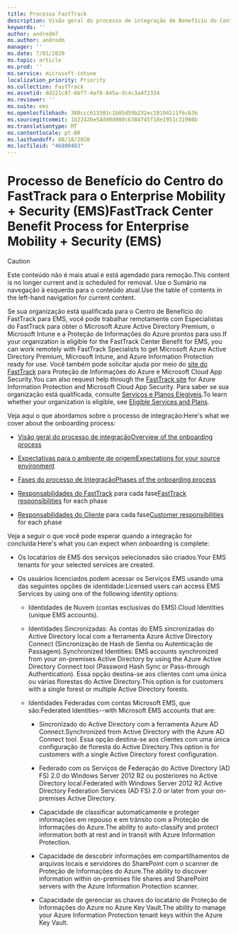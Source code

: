 ```yaml
---
title: Processo FastTrack
description: Visão geral do processo de integração de Benefício do Centro do FastTrack
keywords: ''
author: andredm7
ms.author: andredm
manager: ''
ms.date: 7/01/2020
ms.topic: article
ms.prod: ''
ms.service: microsoft-intune
localization_priority: Priority
ms.collection: FastTrack
ms.assetid: dd221c87-6bf7-4af8-845a-dc4c3a4f2334
ms.reviewer: ''
ms.suite: ems
ms.openlocfilehash: 380ccc613301c1b85d59b232ec10194111f6c63b
ms.sourcegitcommit: 1b2242be54dd0d000c6384f45f18e1951c31998b
ms.translationtype: MT
ms.contentlocale: pt-BR
ms.lasthandoff: 08/18/2020
ms.locfileid: "46800483"
---
```

# <a name="fasttrack-center-benefit-process-for-enterprise-mobility--security-ems"></a><span data-ttu-id="a468b-103">Processo de Benefício do Centro do FastTrack para o Enterprise Mobility + Security (EMS)</span><span class="sxs-lookup"><span data-stu-id="a468b-103">FastTrack Center Benefit Process for Enterprise Mobility + Security (EMS)</span></span>

> [!CAUTION]
> <span data-ttu-id="a468b-104">Este conteúdo não é mais atual e está agendado para remoção.</span><span class="sxs-lookup"><span data-stu-id="a468b-104">This content is no longer current and is scheduled for removal.</span></span> <span data-ttu-id="a468b-105">Use o Sumário na navegação à esquerda para o conteúdo atual.</span><span class="sxs-lookup"><span data-stu-id="a468b-105">Use the table of contents in the left-hand navigation for current content.</span></span>

<span data-ttu-id="a468b-106">Se sua organização está qualificada para o Centro de Benefício do FastTrack para EMS, você pode trabalhar remotamente com Especialistas do FastTrack para obter o Microsoft Azure Active Directory Premium, o Microsoft Intune e a Proteção de Informações do Azure prontos para uso.</span><span class="sxs-lookup"><span data-stu-id="a468b-106">If your organization is eligible for the FastTrack Center Benefit for EMS, you can work remotely with FastTrack Specialists to get Microsoft Azure Active Directory Premium, Microsoft Intune, and Azure Information Protection ready for use.</span></span> <span data-ttu-id="a468b-107">Você também pode solicitar ajuda por meio do [site do FastTrack](https://www.microsoft.com/fasttrack/microsoft-365/ems) para Proteção de Informações do Azure e Microsoft Cloud App Security.</span><span class="sxs-lookup"><span data-stu-id="a468b-107">You can also request help through the [FastTrack site](https://www.microsoft.com/fasttrack/microsoft-365/ems) for Azure Information Protection and Microsoft Cloud App Security.</span></span> <span data-ttu-id="a468b-108">Para saber se sua organização está qualificada, consulte [Serviços e Planos Elegíveis](M365-eligible-services-and-plans.md).</span><span class="sxs-lookup"><span data-stu-id="a468b-108">To learn whether your organization is eligible, see [Eligible Services and Plans](M365-eligible-services-and-plans.md).</span></span>


<span data-ttu-id="a468b-109">Veja aqui o que abordamos sobre o processo de integração:</span><span class="sxs-lookup"><span data-stu-id="a468b-109">Here's what we cover about the onboarding process:</span></span>

-   [<span data-ttu-id="a468b-110">Visão geral do processo de integração</span><span class="sxs-lookup"><span data-stu-id="a468b-110">Overview of the onboarding process</span></span>](EMS-fasttrack-benefit-overview.md)

-   [<span data-ttu-id="a468b-111">Expectativas para o ambiente de origem</span><span class="sxs-lookup"><span data-stu-id="a468b-111">Expectations for your source environment</span></span>](EMS-source-environment-expectations.md)

-   [<span data-ttu-id="a468b-112">Fases do processo de Integração</span><span class="sxs-lookup"><span data-stu-id="a468b-112">Phases of the onboarding process</span></span>](EMS-onboarding-phases.md)

-   <span data-ttu-id="a468b-113">[Responsabilidades do FastTrack](EMS-fasttrack-responsibilities.md) para cada fase</span><span class="sxs-lookup"><span data-stu-id="a468b-113">[FastTrack responsibilities](EMS-fasttrack-responsibilities.md) for each phase</span></span>

-   <span data-ttu-id="a468b-114">[Responsabilidades do Cliente](EMS-your-responsibilities.md) para cada fase</span><span class="sxs-lookup"><span data-stu-id="a468b-114">[Customer responsibilities](EMS-your-responsibilities.md) for each phase</span></span>

<span data-ttu-id="a468b-115">Veja a seguir o que você pode esperar quando a integração for concluída:</span><span class="sxs-lookup"><span data-stu-id="a468b-115">Here's what you can expect when onboarding is complete:</span></span>

-   <span data-ttu-id="a468b-116">Os locatários de EMS dos serviços selecionados são criados.</span><span class="sxs-lookup"><span data-stu-id="a468b-116">Your EMS tenants for your selected services are created.</span></span>

-   <span data-ttu-id="a468b-117">Os usuários licenciados podem acessar os Serviços EMS usando uma das seguintes opções de identidade:</span><span class="sxs-lookup"><span data-stu-id="a468b-117">Licensed users can access EMS Services by using one of the following identity options:</span></span>

    -   <span data-ttu-id="a468b-118">Identidades de Nuvem (contas exclusivas do EMS).</span><span class="sxs-lookup"><span data-stu-id="a468b-118">Cloud Identities (unique EMS accounts).</span></span>

    -   <span data-ttu-id="a468b-119">Identidades Sincronizadas: As contas do EMS sincronizadas do Active Directory local com a ferramenta Azure Active Directory Connect (Sincronização de Hash de Senha ou Autenticação de Passagem).</span><span class="sxs-lookup"><span data-stu-id="a468b-119">Synchronized Identities: EMS accounts synchronized from your on-premises Active Directory by using the Azure Active Directory Connect tool (Password Hash Sync or Pass-through Authentication).</span></span> <span data-ttu-id="a468b-120">Essa opção destina-se aos clientes com uma única ou várias florestas do Active Directory.</span><span class="sxs-lookup"><span data-stu-id="a468b-120">This option is for customers with a single forest or multiple Active Directory forests.</span></span>

    -   <span data-ttu-id="a468b-121">Identidades Federadas com contas Microsoft EMS, que são:</span><span class="sxs-lookup"><span data-stu-id="a468b-121">Federated Identities--with Microsoft EMS accounts that are:</span></span>

        -   <span data-ttu-id="a468b-122">Sincronizado do Active Directory com a ferramenta Azure AD Connect.</span><span class="sxs-lookup"><span data-stu-id="a468b-122">Synchronized from Active Directory with the Azure AD Connect tool.</span></span> <span data-ttu-id="a468b-123">Essa opção destina-se aos clientes com uma única configuração de floresta do Active Directory.</span><span class="sxs-lookup"><span data-stu-id="a468b-123">This option is for customers with a single Active Directory forest configuration.</span></span>

        -   <span data-ttu-id="a468b-124">Federado com os Serviços de Federação do Active Directory (AD FS) 2.0 do Windows Server 2012 R2 ou posteriores no Active Directory local.</span><span class="sxs-lookup"><span data-stu-id="a468b-124">Federated with Windows Server 2012 R2 Active Directory Federation Services (AD FS) 2.0 or later from your on-premises Active Directory.</span></span>

        -   <span data-ttu-id="a468b-125">Capacidade de classificar automaticamente e proteger informações em repouso e em trânsito com a Proteção de Informações do Azure.</span><span class="sxs-lookup"><span data-stu-id="a468b-125">The ability to auto-classify and protect information both at rest and in transit with Azure Information Protection.</span></span> 

        -   <span data-ttu-id="a468b-126">Capacidade de descobrir informações em compartilhamentos de arquivos locais e servidores do SharePoint com o scanner de Proteção de Informações do Azure.</span><span class="sxs-lookup"><span data-stu-id="a468b-126">The ability to discover information within on-premises file shares and SharePoint servers with the Azure Information Protection scanner.</span></span> 

        -   <span data-ttu-id="a468b-127">Capacidade de gerenciar as chaves do locatário de Proteção de Informações do Azure no Azure Key Vault.</span><span class="sxs-lookup"><span data-stu-id="a468b-127">The ability to manage your Azure Information Protection tenant keys within the Azure Key Vault.</span></span> 

